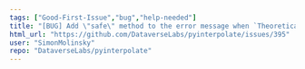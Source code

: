 ```yaml
---
tags: ["Good-First-Issue","bug","help-needed"]
title: "[BUG] Add \"safe\" method to the error message when `TheoreticalVariogram.autofit()` is performed with an invalid model type"
html_url: "https://github.com/DataverseLabs/pyinterpolate/issues/395"
user: "SimonMolinsky"
repo: "DataverseLabs/pyinterpolate"
---
```


